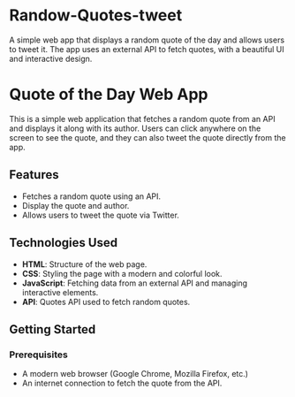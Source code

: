 # Randow-Quotes-tweet
A simple web app that displays a random quote of the day and allows users to tweet it. The app uses an external API to fetch quotes, with a beautiful UI and interactive design.

# Quote of the Day Web App

This is a simple web application that fetches a random quote from an API and displays it along with its author. Users can click anywhere on the screen to see the quote, and they can also tweet the quote directly from the app.

## Features

- Fetches a random quote using an API.
- Display the quote and author.
- Allows users to tweet the quote via Twitter.

## Technologies Used

- **HTML**: Structure of the web page.
- **CSS**: Styling the page with a modern and colorful look.
- **JavaScript**: Fetching data from an external API and managing interactive elements.
- **API**: Quotes API used to fetch random quotes.

## Getting Started

### Prerequisites

- A modern web browser (Google Chrome, Mozilla Firefox, etc.)
- An internet connection to fetch the quote from the API.
